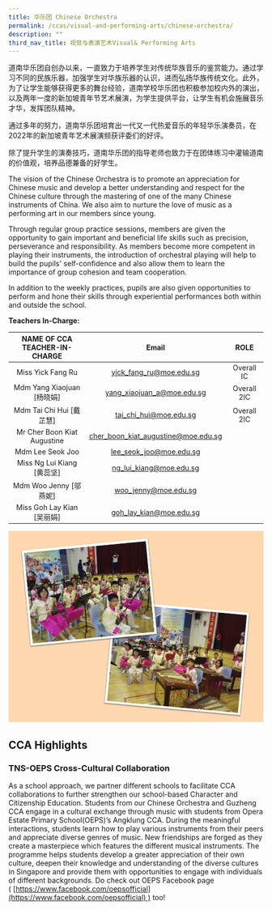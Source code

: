 ```yaml
---
title: 华乐团 Chinese Orchestra
permalink: /ccas/visual-and-performing-arts/chinese-orchestra/
description: ""
third_nav_title: 视觉与表演艺术Visual& Performing Arts
---
```

道南华乐团自创办以来，一直致力于培养学生对传统华族音乐的鉴赏能力。通过学习不同的民族乐器，加强学生对华族乐器的认识，进而弘扬华族传统文化。此外，为了让学生能够获得更多的舞台经验，道南学校华乐团也积极参加校内外的演出，以及两年一度的新加坡青年节艺术展演，为学生提供平台，让学生有机会施展音乐才华，发挥团队精神。  
  
通过多年的努力，道南华乐团培育出一代又一代热爱音乐的年轻华乐演奏员，在2022年的新加坡青年艺术展演频获评委们的好评。  
  
除了提升学生的演奏技巧，道南华乐团的指导老师也致力于在团体练习中灌输道南的价值观，培养品德兼备的好学生。

The vision of the Chinese Orchestra is to promote an appreciation for Chinese music and develop a better understanding and respect for the Chinese culture through the mastering of one of the many Chinese instruments of China. We also aim to nurture the love of music as a performing art in our members since young.

Through regular group practice sessions, members are given the opportunity to gain important and beneficial life skills such as precision, perseverance and responsibility. As members become more competent in playing their instruments, the introduction of orchestral playing will help to build the pupils' self-confidence and also allow them to learn the importance of group cohesion and team cooperation.

In addition to the weekly practices, pupils are also given opportunities to perform and hone their skills through experiential performances both within and outside the school.

**Teachers In-Charge:**

| NAME OF CCA<br>TEACHER-IN-CHARGE |                Email                |     ROLE    |
|:--------------------------------:|:-----------------------------------:|:-----------:|
|         Miss Yick Fang Ru        |       yick_fang_ru@moe.edu.sg       |  Overall IC |
|    Mdm Yang Xiaojuan [杨晓娟]    |      yang_xiaojuan_a@moe.edu.sg     | Overall 2IC |
|     Mdm Tai Chi Hui [戴芷慧]     |        tai_chi_hui@moe.edu.sg       | Overall 2IC |
|    Mr Cher Boon Kiat Augustine   | cher_boon_kiat_augustine@moe.edu.sg |             |
|         Mdm Lee Seok Joo         |       lee_seok_joo@moe.edu.sg       |             |
|    Miss Ng Lui Kiang [黄蕊坚]    |       ng_lui_kiang@moe.edu.sg       |             |
|      Mdm Woo Jenny [邬燕妮]      |         woo_jenny@moe.edu.sg        |             |
|    Miss Goh Lay Kian [吴丽娟]    |       goh_lay_kian@moe.edu.sg       |             |

![](/images/Slide23.jpg)

CCA Highlights
--------------

### TNS-OEPS Cross-Cultural Collaboration  

  

As a school approach, we partner different schools to facilitate CCA collaborations to further strengthen our school-based Character and Citizenship Education. Students from our Chinese Orchestra and Guzheng CCA engage in a cultural exchange through music with students from Opera Estate Primary School(OEPS)’s Angklung CCA. During the meaningful interactions, students learn how to play various instruments from their peers and appreciate diverse genres of music. New friendships are forged as they create a masterpiece which features the different musical instruments. The programme helps students develop a greater appreciation of their own culture, deepen their knowledge and understanding of the diverse cultures in Singapore and provide them with opportunities to engage with individuals of different backgrounds. Do check out OEPS Facebook page ( [https://www.facebook.com/oepsofficial](https://www.facebook.com/oepsofficial) ) too!

